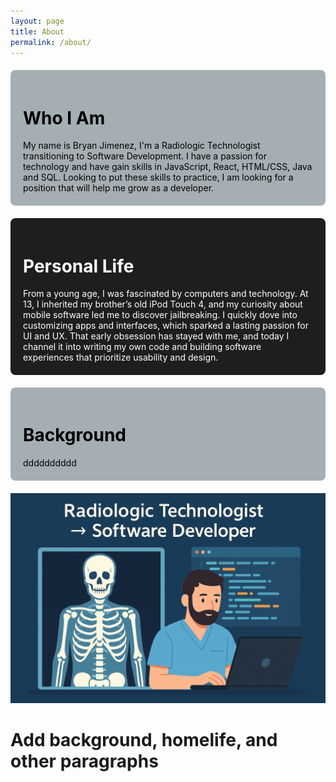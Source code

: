 ```yaml
---
layout: page  
title: About
permalink: /about/
---
```



<div style="background:#A5AEB2; padding:20px; margin:20px 0; border-radius:8px; color: black">
<h1>Who I Am</h1>
<p class="whoiam-paragraph" style="margin:0; "> My name is Bryan Jimenez, I'm a Radiologic Technologist transitioning to Software Development. 
  I have a passion for technology and have gain skills in JavaScript, React, HTML/CSS, Java and SQL. 
  Looking to put these skills to practice, I am looking for a position that will help me grow as a developer. </p>
</div>

  <div style="background:#1e1e1e; padding:20px; margin:20px 0; border-radius:8px; color: white">
  <h1>Personal Life</h1>
  <p class="background-paragraph" style="margin:0;">
      From a young age, I was fascinated by computers and technology. At 13, I inherited my brother’s old iPod Touch 4, and my curiosity about mobile software led me to discover jailbreaking. I quickly dove into customizing apps and interfaces, which sparked a lasting passion for UI and UX. That early obsession has stayed with me, and today I channel it into writing my own code and building software experiences that prioritize usability and design.
      
  </p>
  </div>

<div style="background:#A5AEB2; padding:20px; margin:20px 0; border-radius:8px; color: black">
<h1>Background</h1>
<p class="background-paragraph" style="margin:0;"> 
dddddddddd
</p>
</div>

  ![about image](/assets/img/aboutimg.png)

  # Add background, homelife, and other paragraphs 





